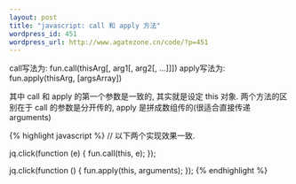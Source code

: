 ```yaml
--- 
layout: post
title: "javascript: call 和 apply 方法"
wordpress_id: 451
wordpress_url: http://www.agatezone.cn/code/?p=451
---
```

call写法为: fun.call(thisArg[, arg1[, arg2[, ...]]])
apply写法为: fun.apply(thisArg, [argsArray])

其中 call 和 apply 的第一个参数是一致的, 其实就是设定 this 对象. 两个方法的区别在于 call 的参数是分开传的, apply 是拼成数组传的(很适合直接传递 arguments)

{% highlight javascript %}
// 以下两个实现效果一致.

jq.click(function (e) {
  fun.call(this, e);
});

jq.click(function () {
  fun.apply(this, arguments);
});
{% endhighlight %}
